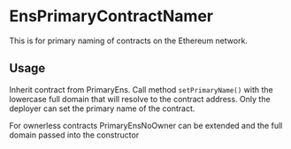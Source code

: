 # EnsPrimaryContractNamer

This is for primary naming of contracts on the Ethereum network.

## Usage

Inherit contract from PrimaryEns. Call method `setPrimaryName()` with the lowercase full domain that will
resolve to the contract address. Only the deployer can set the primary name of the contract.

For ownerless contracts PrimaryEnsNoOwner can be extended and the full domain passed into the constructor